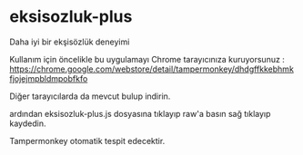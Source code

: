 # eksisozluk-plus
Daha iyi bir ekşisözlük deneyimi

Kullanım için öncelikle bu uygulamayı Chrome tarayıcınıza kuruyorsunuz : https://chrome.google.com/webstore/detail/tampermonkey/dhdgffkkebhmkfjojejmpbldmpobfkfo

Diğer tarayıcılarda da mevcut bulup indirin. 

ardından eksisozluk-plus.js dosyasına tıklayıp raw'a basın sağ tıklayıp kaydedin.

Tampermonkey otomatik tespit edecektir.
